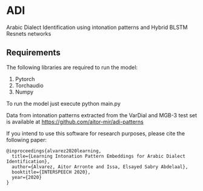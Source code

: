 # ADI
Arabic Dialect Identification using intonation patterns and Hybrid BLSTM Resnets networks

## Requirements

The following libraries are required to run the model:

1. Pytorch
2. Torchaudio
3. Numpy


To run the model just execute python main.py


Data from intonation patterns extracted from the VarDial and MGB-3 test set is available at https://github.com/aitor-mir/adi-patterns 

If you intend to use this software for research purposes, please cite the following paper:
```
@inproceedings{alvarez2020learning,
  title={Learning Intonation Pattern Embeddings for Arabic Dialect Identification},
  author={Alvarez, Aitor Arronte and Issa, Elsayed Sabry Abdelaal},
  booktitle={INTERSPEECH 2020},
  year={2020}
}
```
